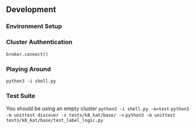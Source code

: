 
## Development

### Environment Setup

### Cluster Authentication

`broker.connect()`

### Playing Around

`python3 -i shell.py`

### Test Suite
You should be using an empty cluster
`python3 -i shell.py -e=test`
`python3 -m unittest discover -s tests/k8_kat/base/ -v`
`python3 -m unittest tests/k8_kat/base/test_label_logic.py`
